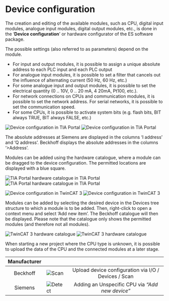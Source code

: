 # Device configuration

The creation and editing of the available modules, such as CPU, digital input
modules, analogue input modules, digital output modules, etc., is done in the
‘**Device configuration**’ or hardware configurator of the ES software package.

The possible settings (also referred to as parameters) depend on the module.

- For input and output modules, it is possible to assign a unique absolute address to each PLC input and each PLC output
- For analogue input modules, it is possible to set a filter that cancels out the influence of alternating current (50 Hz, 60 Hz, etc.)
- For some analogue input and output modules, it is possible to set the electrical quantity (0 .. 10V, 0 .. 20 mA, 4 20mA, Pt100, etc.).
- For network connections on CPUs and communication modules, it is possible to set the network address. For serial networks, it is possible to set the communication speed.
- For some CPUs, it is possible to activate system bits (e.g. flash bits, BIT always TRUE, BIT always FALSE, etc.)

![Device configuration in TIA Portal](/images/TIA/device_config1.png "Device configuration in TIA Portal, ©2020 Siemens")
![Device configuration in TIA Portal](/images/TIA/device_config2.png "Device configuration in TIA Portal, ©2020 Siemens")

The absolute addresses at Siemens are displayed in the columns ‘I address’ and ‘Q address’. Beckhoff displays the absolute addresses in the columns ‘>Address’.

Modules can be added using the hardware catalogue, where a module can be dragged to the device configuration. The permitted locations are displayed with a blue square.

![TIA Portal hardware catalogue in TIA Portal](/images/TIA/hw_catalog1.png "TIA Portal hardware catalogue in TIA Portal, ©2020 Siemens") ![TIA Portal hardware catalogue in TIA Portal](/images/TIA/hw_catalog2.png "TIA Portal hardware catalogue in TIA Portal, ©2020 Siemens")

![Device configuration in TwinCAT 3](/images/TwinCAT/hw_catalog1.png "Device configuration in TwinCAT 3, ©2020 Beckhoff") ![Device configuration in TwinCAT 3](/images/TwinCAT/hw_catalog2.png "Device configuration in TwinCAT 3, ©2020 Beckhoff")

Modules can be added by selecting the desired device in the Devices tree structure to which a module is to be added. Then, right-click to open a context menu and select ‘Add new item’. The Beckhoff catalogue will then be displayed. Please note that the catalogue only shows the permitted modules (and therefore not all modules).

![TwinCAT 3 hardware catalogue](/images/TwinCAT/hw_catalog3.png "TwinCAT 3 hardware catalogue, ©2020 Beckhoff")
![TwinCAT 3 hardware catalogue](/images/TwinCAT/hw_catalog4.png "TwinCAT 3 hardware catalogue, ©2020 Beckhoff")

When starting a new project where the CPU type is unknown, it is possible to
upload the data of the CPU and the connected modules at a later stage.

| Manufacturer |    |                                                      |
|:------------:|:---|:----------------------------------------------------:|
| Beckhoff     | ![Scan](/images/TwinCAT/scan.png) | Upload device configuration via I/O / Devices / Scan |
| Siemens      | ![Detect](/images/TIA/detect.png) | Adding an Unspecific CPU via *“Add new device”*      |
